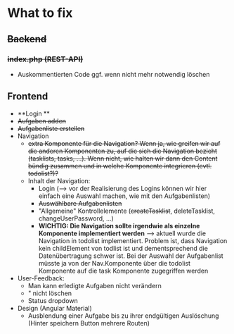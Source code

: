 # What to fix



## ~~Backend~~

### ~~index.php (REST-API)~~

- Auskommentierten Code ggf. wenn nicht mehr notwendig löschen





## Frontend 

- **Login **
- ~~Aufgaben adden~~
- ~~Aufgabenliste erstellen~~
- Navigation
  - ~~extra Komponente für die Navigation? Wenn ja, wie greifen wir auf die anderen Komponenten zu, auf die sich die Navigation bezieht (tasklists, tasks, ...). Wenn nicht, wie halten wir dann den Content bündig zusammen und in welche Komponente integrieren (evtl. todolist?)?~~
  - Inhalt der Navigation:
    - Login (--> vor der Realisierung des Logins können wir hier einfach eine Auswahl machen, wie mit den Aufgabenlisten)
    - ~~Auswählbare Aufgabenlisten~~
    - "Allgemeine" Kontrollelemente (~~createTasklist~~, deleteTasklist, changeUserPassword, ...)
    - **WICHTIG: Die Navigation sollte irgendwie als einzelne Komponente implementiert werden** --> aktuell wurde die Navigation in todolist implementiert. Problem ist, dass Navigation kein childElement von todlist ist und dementsprechend die Datenübertragung schwer ist. Bei der Auswahl der Aufgabenlist müsste ja von der Nav.Komponente über die todolist Komponente auf die task Komponente zugegriffen werden 
- User-Feedback: 
  - Man kann erledigte Aufgaben nicht verändern 
  - " nicht löschen
  - Status dropdown 
- Design (Angular Material)
  - Ausblendung einer Aufgabe bis zu ihrer endgültigen Auslöschung (Hinter speichern Button mehrere Routen)